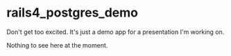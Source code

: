 # rails4_postgres_demo

Don't get too excited. It's just a demo app for a presentation I'm working on.

Nothing to see here at the moment.